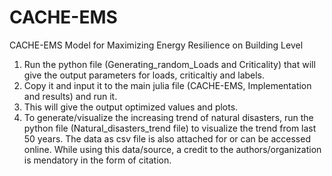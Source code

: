 # CACHE-EMS
CACHE-EMS Model for Maximizing Energy Resilience on Building Level

1. Run the python file (Generating_random_Loads and Criticality) that will give the output parameters for loads, criticaltiy and labels.
2. Copy it and input it to the main julia file (CACHE-EMS, Implementation and results) and run it.
3. This will give the output optimized values and plots.
4. To generate/visualize the increasing trend of natural disasters, run the python file (Natural_disasters_trend file) to visualize the trend from last 50 years. The data as csv file is also attached for or can be accessed online. While using this data/source, a credit to the authors/organization is mendatory in the form of citation.
